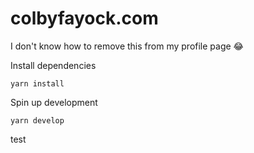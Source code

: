 # colbyfayock.com

I don't know how to remove this from my profile page 😂

Install dependencies
```
yarn install
```

Spin up development
```
yarn develop
```


test
